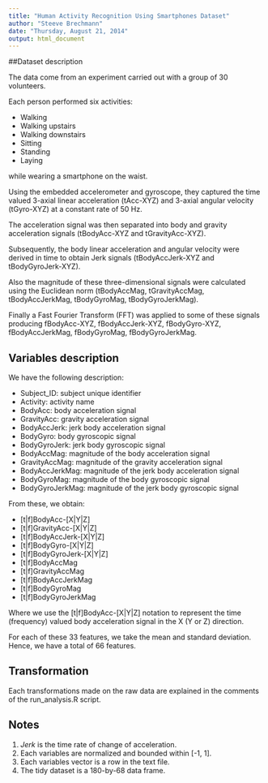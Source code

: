 ```yaml
---
title: "Human Activity Recognition Using Smartphones Dataset"
author: "Steeve Brechmann"
date: "Thursday, August 21, 2014"
output: html_document
---
```


<p><markdown>

##Dataset description

The data come from an experiment carried out with a group of 30 volunteers. 

Each person performed six activities:

 - Walking
 - Walking upstairs
 - Walking downstairs
 - Sitting
 - Standing
 - Laying

while wearing a smartphone on the waist. 

Using the embedded accelerometer and gyroscope, they captured the time valued 3-axial linear acceleration (tAcc-XYZ) and 3-axial angular velocity (tGyro-XYZ) at a constant rate of 50 Hz.

The acceleration signal was then separated into body and gravity acceleration signals (tBodyAcc-XYZ and tGravityAcc-XYZ).

Subsequently, the body linear acceleration and angular velocity were derived in time to obtain Jerk signals (tBodyAccJerk-XYZ and tBodyGyroJerk-XYZ). 

Also the magnitude of these three-dimensional signals were calculated using the Euclidean norm (tBodyAccMag, tGravityAccMag, tBodyAccJerkMag, tBodyGyroMag, tBodyGyroJerkMag). 

Finally a Fast Fourier Transform (FFT) was applied to some of these signals producing fBodyAcc-XYZ, fBodyAccJerk-XYZ, fBodyGyro-XYZ, fBodyAccJerkMag, fBodyGyroMag, fBodyGyroJerkMag.

## Variables description

We have the following description:

 - Subject_ID: subject unique identifier
 - Activity: activity name
 - BodyAcc: body acceleration signal
 - GravityAcc: gravity acceleration signal
 - BodyAccJerk: jerk body acceleration signal
 - BodyGyro: body gyroscopic signal
 - BodyGyroJerk: jerk body gyroscopic signal
 - BodyAccMag: magnitude of the body acceleration signal
 - GravityAccMag: magnitude of the gravity acceleration signal
 - BodyAccJerkMag: magnitude of the jerk body acceleration signal
 - BodyGyroMag: magnitude of the body gyroscopic signal
 - BodyGyroJerkMag: magnitude of the jerk body gyroscopic signal

From these, we obtain:

 - [t|f]BodyAcc-[X|Y|Z]
 - [t|f]GravityAcc-[X|Y|Z]
 - [t|f]BodyAccJerk-[X|Y|Z]
 - [t|f]BodyGyro-[X|Y|Z]
 - [t|f]BodyGyroJerk-[X|Y|Z]
 - [t|f]BodyAccMag
 - [t|f]GravityAccMag
 - [t|f]BodyAccJerkMag
 - [t|f]BodyGyroMag
 - [t|f]BodyGyroJerkMag

Where we use the [t|f]BodyAcc-[X|Y|Z] notation to represent the time (frequency) valued body acceleration signal in the X (Y or Z) direction.

For each of these 33 features, we take the mean and standard deviation. Hence, we have a total of 66 features.

## Transformation

Each transformations made on the raw data are explained in the comments of the run_analysis.R script. 

## Notes

 1. *Jerk* is the time rate of change of acceleration.
 2. Each variables are normalized and bounded within [-1, 1].
 3. Each variables vector is a row in the text file.
 4. The tidy dataset is a 180-by-68 data frame.


</markdown></p>